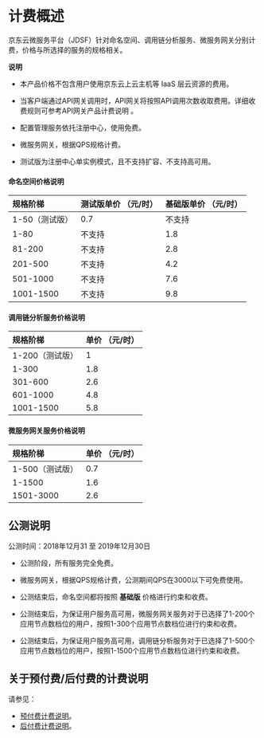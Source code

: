# 计费概述

京东云微服务平台（JDSF）针对命名空间、调用链分析服务、微服务网关分别计费，价格与所选择的服务的规格相关。

**说明**

-  本产品价格不包含用户使用京东云上云主机等 IaaS 层云资源的费用。

-  当客户端通过API网关调用时，API网关将按照API调用次数收取费用。详细收费规则可参考API网关产品计费说明  。

-  配置管理服务依托注册中心，使用免费。

-  微服务网关，根据QPS规格计费。

-  测试版为注册中心单实例模式，且不支持扩容、不支持高可用。


#### 命名空间价格说明

| 规格阶梯 |  测试版单价 （元/时） | 基础版单价 （元/时） |
| :- | :- | :- |
| 1-50（测试版） |  0.7 | 不支持 |
| 1-80      | 不支持 | 1.8 |
| 81-200    | 不支持 | 2.8 |
| 201-500   | 不支持 | 4.2 |
| 501-1000  | 不支持 | 7.6 |
| 1001-1500 | 不支持 | 9.8 |


#### 调用链分析服务价格说明

| 规格阶梯 |  单价 （元/时） |
| :- | :- |
| 1-200（测试版） | 1 |
| 1-300     | 1.8 |
| 301-600   | 2.6 |	
| 601-1000  | 4.8 |	
| 1001-1500 | 5.8 |		



#### 微服务网关服务价格说明

| 规格阶梯 |  单价 （元/时） |
| :- | :- |
| 1-500（测试版） | 0.7 |
| 1-1500     | 1.6 |
| 1501-3000   | 2.6 |	


	

## 公测说明

公测时间：2018年12月31 至 2019年12月30日

-  公测阶段，所有服务完全免费。

-  微服务网关，根据QPS规格计费，公测期间QPS在3000以下可免费使用。

-  公测结束后，命名空间都将按照 **基础版** 价格进行约束和收费。  

- 公测结束后，为保证用户服务高可用，微服务网关服务对于已选择了1-200个应用节点数档位的用户，按照1-300个应用节点数档位进行约束和收费。

- 公测结束后，为保证用户服务高可用，调用链分析服务对于已选择了1-500个应用节点数档位的用户，按照1-1500个应用节点数档位进行约束和收费。
 

## 关于预付费/后付费的计费说明

请参见：

* [预付费计费说明](../../../Finance/Billing/Billing-method/Prepay.md)。		
* [后付费计费说明](../../../Finance/Billing/Billing-method/Postpay.md)。			
		
